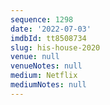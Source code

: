 ```yaml
---
sequence: 1298
date: '2022-07-03'
imdbId: tt8508734
slug: his-house-2020
venue: null
venueNotes: null
medium: Netflix
mediumNotes: null
---
```


